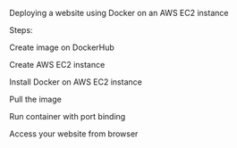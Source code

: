 Deploying a website using Docker on an AWS EC2 instance

Steps:

Create image on DockerHub

Create AWS EC2 instance

Install Docker on AWS EC2 instance 

Pull the image

Run container with port binding

Access your website from browser
